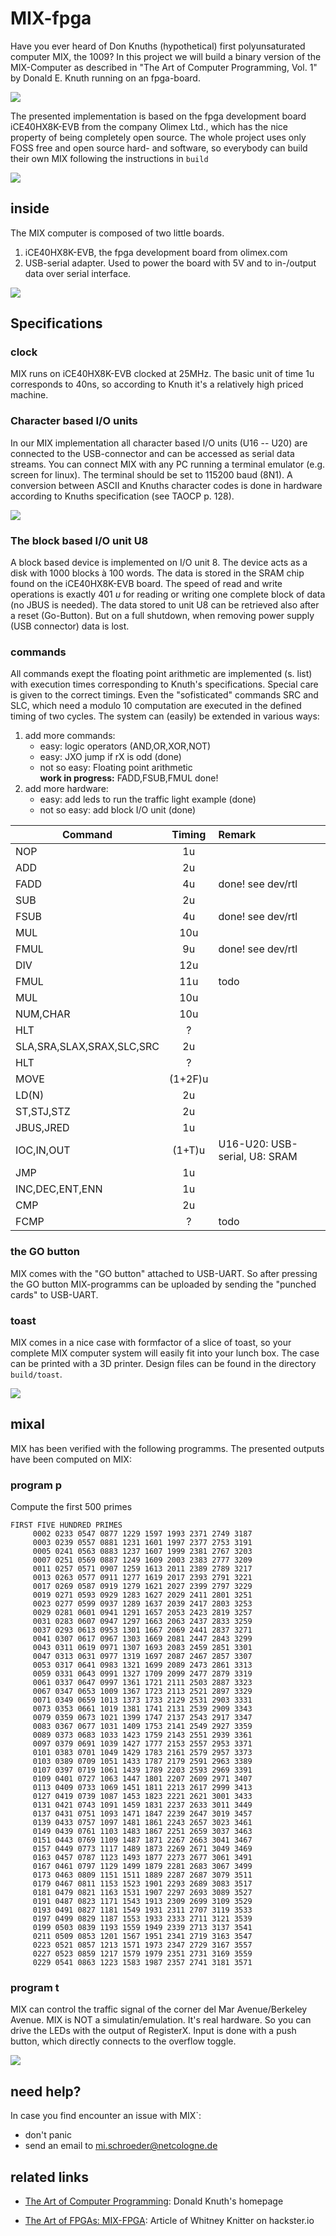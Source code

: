 # MIX-fpga

Have you ever heard of Don Knuths (hypothetical) first polyunsaturated computer MIX, the 1009? In this project we will build a binary version of the MIX-Computer as described in "The Art of Computer Programming, Vol. 1" by Donald E. Knuth running on an fpga-board.

![](pics/taocp.jpg)


The presented implementation is based on the fpga development board iCE40HX8K-EVB from the company Olimex Ltd., which has the nice property of being completely open source. The whole project uses only FOSS free and open source hard- and software, so everybody can build their own MIX following the instructions in `build`

![](pics/MIX_real.jpg)


## inside

The MIX computer is composed of two little boards.
1. iCE40HX8K-EVB, the fpga development board from olimex.com
2. USB-serial adapter. Used to power the board with 5V and to in-/output data over serial interface.

![](pics/MIX_inside.jpg)

## Specifications

### clock
MIX runs on iCE40HX8K-EVB clocked at 25MHz. The basic unit of time 1u corresponds to 40ns, so according to Knuth it's a relatively high priced machine.


### Character based I/O units
In our MIX implementation all character based I/O units (U16 -- U20) are connected to the USB-connector and can be accessed as serial data streams. You can connect MIX with any PC running a terminal emulator (e.g. screen for linux). The terminal should be set to 115200 baud (8N1). A conversion between ASCII and Knuths character codes is done in hardware according to Knuths specification (see TAOCP p. 128).

![](pics/MIX_usb.jpg)


### The block based I/O unit U8
A block based device is implemented on I/O unit 8. The device acts as a disk with 1000 blocks à 100 words. The data is stored in the SRAM chip found on the iCE40HX8K-EVB board. The speed of read and write operations is exactly 401 $u$ for reading or writing one complete block of data (no JBUS is needed). The data stored to unit U8 can be retrieved also after a reset (Go-Button). But on a full shutdown, when removing power supply (USB connector) data is lost.


### commands
All commands exept the floating point arithmetic are implemented (s. list) with execution times corresponding to Knuth's specifications. Special care is given to the correct timings. Even the "sofisticated" commands SRC and SLC, which need a modulo 10 computation are executed in the defined timing of two cycles. The system can (easily) be extended in various ways:

1. add more commands:
	* easy: logic operators (AND,OR,XOR,NOT)
	* easy: JXO jump if rX is odd (done)
	* not so easy: Floating point arithmetic   
	**work in progress:** FADD,FSUB,FMUL done!
2. add more hardware:
	* easy: add leds to run the traffic light example (done)
	* not so easy: add block I/O unit (done)

| Command      | Timing | Remark         |
| -------------|:------:|:---------------|
| NOP          | 1u     |                |
| ADD          | 2u     |                |
| FADD         | 4u     | done! see dev/rtl|
| SUB          | 2u     |                |
| FSUB         | 4u     | done! see dev/rtl         |
| MUL          | 10u    |                |
| FMUL         | 9u     | done! see dev/rtl         |
| DIV          | 12u    |                |
| FMUL         | 11u    | todo |
| MUL          | 10u    |                |
| NUM,CHAR     | 10u    |                |
| HLT          | ?      |                |
| SLA,SRA,SLAX,SRAX,SLC,SRC| 2u     |    |
| HLT          | ?      |                |
| MOVE         | (1+2F)u   |                |
| LD(N)        | 2u   |                |
| ST,STJ,STZ   | 2u   |                |
| JBUS,JRED    | 1u   |                |
| IOC,IN,OUT   | (1+T)u| U16-U20: USB-serial, U8: SRAM               |
| JMP          | 1u   |                |
| INC,DEC,ENT,ENN          | 1u   |                | 
| CMP          | 2u   |                |
| FCMP         | ?    | todo               |



### the GO button
MIX comes with the "GO button" attached to USB-UART. So after pressing the GO button MIX-programms can be uploaded by sending the "punched cards" to USB-UART.

### toast
MIX comes in a nice case with formfactor of a slice of toast, so your complete MIX computer system will easily fit into your lunch box. The case can be printed with a 3D printer. Design files can be found in the directory `build/toast`.

![](pics/MIX_gpio.jpg)

## mixal
MIX has been verified with the following programms. The presented outputs have been computed on MIX:
### program p
Compute the first 500 primes

	
```
FIRST FIVE HUNDRED PRIMES                                                 
     0002 0233 0547 0877 1229 1597 1993 2371 2749 3187                    
     0003 0239 0557 0881 1231 1601 1997 2377 2753 3191                    
     0005 0241 0563 0883 1237 1607 1999 2381 2767 3203                    
     0007 0251 0569 0887 1249 1609 2003 2383 2777 3209                    
     0011 0257 0571 0907 1259 1613 2011 2389 2789 3217                    
     0013 0263 0577 0911 1277 1619 2017 2393 2791 3221                    
     0017 0269 0587 0919 1279 1621 2027 2399 2797 3229                    
     0019 0271 0593 0929 1283 1627 2029 2411 2801 3251                    
     0023 0277 0599 0937 1289 1637 2039 2417 2803 3253                    
     0029 0281 0601 0941 1291 1657 2053 2423 2819 3257                    
     0031 0283 0607 0947 1297 1663 2063 2437 2833 3259                    
     0037 0293 0613 0953 1301 1667 2069 2441 2837 3271                    
     0041 0307 0617 0967 1303 1669 2081 2447 2843 3299                    
     0043 0311 0619 0971 1307 1693 2083 2459 2851 3301                    
     0047 0313 0631 0977 1319 1697 2087 2467 2857 3307                    
     0053 0317 0641 0983 1321 1699 2089 2473 2861 3313                    
     0059 0331 0643 0991 1327 1709 2099 2477 2879 3319                    
     0061 0337 0647 0997 1361 1721 2111 2503 2887 3323                    
     0067 0347 0653 1009 1367 1723 2113 2521 2897 3329                    
     0071 0349 0659 1013 1373 1733 2129 2531 2903 3331                    
     0073 0353 0661 1019 1381 1741 2131 2539 2909 3343                    
     0079 0359 0673 1021 1399 1747 2137 2543 2917 3347                    
     0083 0367 0677 1031 1409 1753 2141 2549 2927 3359                    
     0089 0373 0683 1033 1423 1759 2143 2551 2939 3361                    
     0097 0379 0691 1039 1427 1777 2153 2557 2953 3371                    
     0101 0383 0701 1049 1429 1783 2161 2579 2957 3373                    
     0103 0389 0709 1051 1433 1787 2179 2591 2963 3389                    
     0107 0397 0719 1061 1439 1789 2203 2593 2969 3391                    
     0109 0401 0727 1063 1447 1801 2207 2609 2971 3407                    
     0113 0409 0733 1069 1451 1811 2213 2617 2999 3413                    
     0127 0419 0739 1087 1453 1823 2221 2621 3001 3433                    
     0131 0421 0743 1091 1459 1831 2237 2633 3011 3449                    
     0137 0431 0751 1093 1471 1847 2239 2647 3019 3457                    
     0139 0433 0757 1097 1481 1861 2243 2657 3023 3461                    
     0149 0439 0761 1103 1483 1867 2251 2659 3037 3463                    
     0151 0443 0769 1109 1487 1871 2267 2663 3041 3467                    
     0157 0449 0773 1117 1489 1873 2269 2671 3049 3469                    
     0163 0457 0787 1123 1493 1877 2273 2677 3061 3491                    
     0167 0461 0797 1129 1499 1879 2281 2683 3067 3499                    
     0173 0463 0809 1151 1511 1889 2287 2687 3079 3511                    
     0179 0467 0811 1153 1523 1901 2293 2689 3083 3517                    
     0181 0479 0821 1163 1531 1907 2297 2693 3089 3527                    
     0191 0487 0823 1171 1543 1913 2309 2699 3109 3529                    
     0193 0491 0827 1181 1549 1931 2311 2707 3119 3533                    
     0197 0499 0829 1187 1553 1933 2333 2711 3121 3539                    
     0199 0503 0839 1193 1559 1949 2339 2713 3137 3541                    
     0211 0509 0853 1201 1567 1951 2341 2719 3163 3547                    
     0223 0521 0857 1213 1571 1973 2347 2729 3167 3557                    
     0227 0523 0859 1217 1579 1979 2351 2731 3169 3559                    
     0229 0541 0863 1223 1583 1987 2357 2741 3181 3571  
```
			
### program t
MIX can control the traffic signal of the corner del Mar Avenue/Berkeley Avenue. MIX is NOT a simulatin/emulation. It's real hardware. So you can drive the LEDs with the output of RegisterX. Input is done with a push button, which directly connects to the overflow toggle.

![](pics/MIX_traffic.jpg)

## need help?
In case you find encounter an issue with MIX`:

* don't panic
* send an email to mi.schroeder@netcologne.de


## related links

* [The Art of Computer Programming](https://www-cs-faculty.stanford.edu/~knuth/taocp.html): Donald Knuth's homepage

* [The Art of FPGAs: MIX-FPGA](https://www.hackster.io/news/the-art-of-fpgas-mix-fpga-edc1a7e47939): Article of Whitney Knitter on hackster.io
